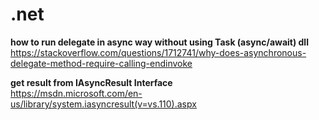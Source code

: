 # .net

**how to run delegate in async way without using Task (async/await) dll**  
https://stackoverflow.com/questions/1712741/why-does-asynchronous-delegate-method-require-calling-endinvoke  

**get result from IAsyncResult Interface**  
https://msdn.microsoft.com/en-us/library/system.iasyncresult(v=vs.110).aspx  



